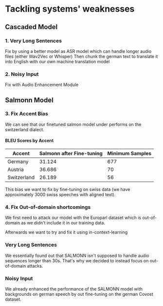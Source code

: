 # Tackling systems' weaknesses

## Cascaded Model
### 1. Very Long Sentences
Fix by using a better model as ASR model which can handle longer audio files (either Wav2Vec or Whisper)
Then chunk the german text to translate it into English with our own machine translation model

### 2. Noisy Input
Fix with Audio Enhancement Module


## Salmonn Model

### 3. Fix Accent Bias
We can see that our finetuned salmon model under performs on the switzerland dialect.
#### BLEU Scores by Accent
| Accent       | Salmonn after Fine-tuning | Minimum Samples |
|--------------|---------------------------|----|
| Germany      | 31.124                    | 677 |
| Austria      | 36.686                    | 70 |
| Switzerland  | 26.189                    | 56 |

This bias we want to fix by fine-tuning on swiss data (we have approximately 3000 swiss speeches with aligned text).


### 4. Fix Out-of-domain shortcomings
We first need to attack our model with the Europarl dataset which is out-of-domain as we didn't include it in our training data.

Afterwards we want to try and fix it using in-context-learning

### Very Long Sentences
We essentially found out that SALMONN isn't supposed to handle audio sequences longer than 30s.
That's why we decided to instead focus on out-of-domain attacks.

### Noisy Input 
We already enhanced the performance of the SALMONN model with backgrounds on german speech by out fine-tuning
on the german Covost dataset.



